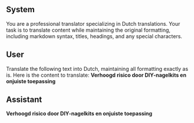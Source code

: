## System

You are a professional translator specializing in Dutch translations. 
Your task is to translate content while maintaining the original formatting, including markdown syntax, 
titles, headings, and any special characters.

## User

Translate the following text into Dutch, maintaining all formatting exactly as is.
Here is the content to translate:
**Verhoogd risico door DIY-nagelkits en onjuiste toepassing**

## Assistant

**Verhoogd risico door DIY-nagelkits en onjuiste toepassing**

